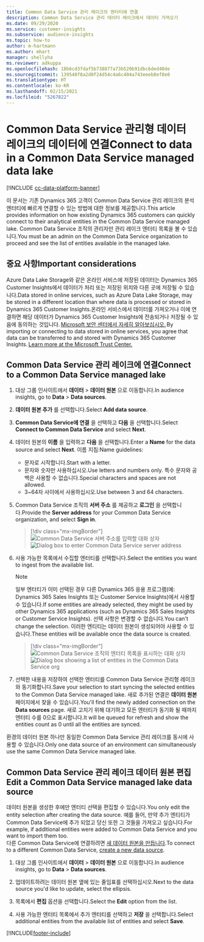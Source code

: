 ```yaml
---
title: Common Data Service 관리 레이크의 엔터티에 연결
description: Common Data Service 관리 데이터 레이크에서 데이터 가져오기
ms.date: 09/29/2020
ms.service: customer-insights
ms.subservice: audience-insights
ms.topic: how-to
author: m-hartmann
ms.author: mhart
manager: shellyha
ms.reviewer: adkuppa
ms.openlocfilehash: 18b6cd3fdaf5b738877a73b520b91dbc6ded40de
ms.sourcegitcommit: 139548f8a2d0f24d54c4a6c404a743eeeb8ef8e0
ms.translationtype: HT
ms.contentlocale: ko-KR
ms.lasthandoff: 02/15/2021
ms.locfileid: "5267822"
---
```

# <a name="connect-to-data-in-a-common-data-service-managed-data-lake"></a><span data-ttu-id="dddbf-103">Common Data Service 관리형 데이터 레이크의 데이터에 연결</span><span class="sxs-lookup"><span data-stu-id="dddbf-103">Connect to data in a Common Data Service managed data lake</span></span>

[!INCLUDE [cc-data-platform-banner](../includes/cc-data-platform-banner.md)]

<span data-ttu-id="dddbf-104">이 문서는 기존 Dynamics 365 고객이 Common Data Service 관리 레이크의 분석 엔터티에 빠르게 연결할 수 있는 방법에 대한 정보를 제공합니다.</span><span class="sxs-lookup"><span data-stu-id="dddbf-104">This article provides information on how existing Dynamics 365 customers can quickly connect to their analytical entities in the Common Data Service managed lake.</span></span> <span data-ttu-id="dddbf-105">Common Data Service 조직의 관리자만 관리 레이크 엔터티 목록을 볼 수 있습니다.</span><span class="sxs-lookup"><span data-stu-id="dddbf-105">You must be an admin on the Common Data Service organization to proceed and see the list of entities available in the managed lake.</span></span>

## <a name="important-considerations"></a><span data-ttu-id="dddbf-106">중요 사항</span><span class="sxs-lookup"><span data-stu-id="dddbf-106">Important considerations</span></span>

<span data-ttu-id="dddbf-107">Azure Data Lake Storage와 같은 온라인 서비스에 저장된 데이터는 Dynamics 365 Customer Insights에서 데이터가 처리 또는 저장된 위치와 다른 곳에 저장될 수 있습니다.</span><span class="sxs-lookup"><span data-stu-id="dddbf-107">Data stored in online services, such as Azure Data Lake Storage, may be stored in a different location than where data is processed or stored in Dynamics 365 Customer Insights.</span></span><span data-ttu-id="dddbf-108">온라인 서비스에서 데이터를 가져오거나 이에 연결하면 해당 데이터가 Dynamics 365 Customer Insights에 전송되거나 저장될 수 있음에 동의하는 것입니다. [Microsoft 보안 센터에서 자세히 알아보십시오.](https://www.microsoft.com/trust-center)</span><span class="sxs-lookup"><span data-stu-id="dddbf-108"> By importing or connecting to data stored in online services, you agree that data can be transferred to and stored with Dynamics 365 Customer Insights. [Learn more at the Microsoft Trust Center.](https://www.microsoft.com/trust-center)</span></span>

## <a name="connect-to-a-common-data-service-managed-lake"></a><span data-ttu-id="dddbf-109">Common Data Service 관리 레이크에 연결</span><span class="sxs-lookup"><span data-stu-id="dddbf-109">Connect to a Common Data Service managed lake</span></span>

1. <span data-ttu-id="dddbf-110">대상 그룹 인사이트에서 **데이터** > **데이터 원본** 으로 이동합니다.</span><span class="sxs-lookup"><span data-stu-id="dddbf-110">In audience insights, go to **Data** > **Data sources**.</span></span>

2. <span data-ttu-id="dddbf-111">**데이터 원본 추가** 를 선택합니다.</span><span class="sxs-lookup"><span data-stu-id="dddbf-111">Select **Add data source**.</span></span>

3. <span data-ttu-id="dddbf-112">**Common Data Service에 연결** 을 선택하고 **다음** 을 선택합니다.</span><span class="sxs-lookup"><span data-stu-id="dddbf-112">Select **Connect to Common Data Service** and select **Next**.</span></span>

4. <span data-ttu-id="dddbf-113">데이터 원본의 **이름** 을 입력하고 **다음** 을 선택합니다.</span><span class="sxs-lookup"><span data-stu-id="dddbf-113">Enter a **Name** for the data source and select **Next**.</span></span> <span data-ttu-id="dddbf-114">이름 지침:</span><span class="sxs-lookup"><span data-stu-id="dddbf-114">Name guidelines:</span></span> 
   - <span data-ttu-id="dddbf-115">문자로 시작합니다.</span><span class="sxs-lookup"><span data-stu-id="dddbf-115">Start with a letter.</span></span>
   - <span data-ttu-id="dddbf-116">문자와 숫자만 사용하십시오.</span><span class="sxs-lookup"><span data-stu-id="dddbf-116">Use letters and numbers only.</span></span> <span data-ttu-id="dddbf-117">특수 문자와 공백은 사용할 수 없습니다.</span><span class="sxs-lookup"><span data-stu-id="dddbf-117">Special characters and spaces are not allowed.</span></span>
   - <span data-ttu-id="dddbf-118">3~64자 사이에서 사용하십시오.</span><span class="sxs-lookup"><span data-stu-id="dddbf-118">Use between 3 and 64 characters.</span></span>

5. <span data-ttu-id="dddbf-119">Common Data Service 조직의 **서버 주소** 를 제공하고 **로그인** 을 선택합니다.</span><span class="sxs-lookup"><span data-stu-id="dddbf-119">Provide the **Server address** for your Common Data Service organization, and select **Sign in**.</span></span>

   > [!div class="mx-imgBorder"]
   > <span data-ttu-id="dddbf-120">![Common Data Service 서버 주소를 입력할 대화 상자](media/enter-CDS-org-details.png)</span><span class="sxs-lookup"><span data-stu-id="dddbf-120">![Dialog box to enter Common Data Service server address](media/enter-CDS-org-details.png)</span></span>

6. <span data-ttu-id="dddbf-121">사용 가능한 목록에서 수집할 엔터티를 선택합니다.</span><span class="sxs-lookup"><span data-stu-id="dddbf-121">Select the entities you want to ingest from the available list.</span></span>    

   > [!NOTE]
   > <span data-ttu-id="dddbf-122">일부 엔터티가 이미 선택된 경우 다른 Dynamics 365 응용 프로그램(예: Dynamics 365 Sales Insights 또는 Customer Service Insights)에서 사용할 수 있습니다.</span><span class="sxs-lookup"><span data-stu-id="dddbf-122">If some entities are already selected, they might be used by other Dynamics 365 applications (such as Dynamics 365 Sales Insights or Customer Service Insights).</span></span> <span data-ttu-id="dddbf-123">선택 사항은 변경할 수 없습니다.</span><span class="sxs-lookup"><span data-stu-id="dddbf-123">You can't change the selection.</span></span> <span data-ttu-id="dddbf-124">이러한 엔티티는 데이터 원본이 생성되어야 사용할 수 있습니다.</span><span class="sxs-lookup"><span data-stu-id="dddbf-124">These entities will be available once the data source is created.</span></span>

   > [!div class="mx-imgBorder"]
   > <span data-ttu-id="dddbf-125">![Common Data Service 조직의 엔터티 목록을 표시하는 대화 상자](media/select-analytical-entities.png)</span><span class="sxs-lookup"><span data-stu-id="dddbf-125">![Dialog box showing a list of entities in the Common Data Service org](media/select-analytical-entities.png)</span></span>

7. <span data-ttu-id="dddbf-126">선택한 내용을 저장하여 선택한 엔터티를 Common Data Service 관리형 레이크와 동기화합니다.</span><span class="sxs-lookup"><span data-stu-id="dddbf-126">Save your selection to start syncing the selected entities to the Common Data Service managed lake.</span></span> <span data-ttu-id="dddbf-127">새로 추가된 연결은 **데이터 원본** 페이지에서 찾을 수 있습니다.</span><span class="sxs-lookup"><span data-stu-id="dddbf-127">You'll find the newly added connection on the **Data sources** page.</span></span> <span data-ttu-id="dddbf-128">새로 고치기 위해 대기하고 모든 엔터티가 동기화 될 때까지 엔터티 수를 0으로 표시합니다.</span><span class="sxs-lookup"><span data-stu-id="dddbf-128">It will be queued for refresh and show the entities count as 0 until all the entities are synced.</span></span>

<span data-ttu-id="dddbf-129">환경의 데이터 원본 하나만 동일한 Common Data Service 관리 레이크를 동시에 사용할 수 있습니다.</span><span class="sxs-lookup"><span data-stu-id="dddbf-129">Only one data source of an environment can simultaneously use the same Common Data Service managed lake.</span></span>

## <a name="edit-a-common-data-service-managed-lake-data-source"></a><span data-ttu-id="dddbf-130">Common Data Service 관리 레이크 데이터 원본 편집</span><span class="sxs-lookup"><span data-stu-id="dddbf-130">Edit a Common Data Service managed lake data source</span></span>

<span data-ttu-id="dddbf-131">데이터 원본을 생성한 후에만 엔터티 선택을 편집할 수 있습니다.</span><span class="sxs-lookup"><span data-stu-id="dddbf-131">You only edit the entity selection after creating the data source.</span></span> <span data-ttu-id="dddbf-132">예를 들어, 만약 추가 엔티티가 Common Data Service에 추가 되었고 당신 또한 그 것들을 가져오고 싶습니다.</span><span class="sxs-lookup"><span data-stu-id="dddbf-132">For example, if additional entities were added to Common Data Service and you want to import them too.</span></span>    
<span data-ttu-id="dddbf-133">다른 Common Data Service에 연결하려면 [새 데이터 원본을 만듭니다](#connect-to-a-common-data-service-managed-lake).</span><span class="sxs-lookup"><span data-stu-id="dddbf-133">To connect to a different Common Data Service, [create a new data source](#connect-to-a-common-data-service-managed-lake).</span></span>

1. <span data-ttu-id="dddbf-134">대상 그룹 인사이트에서 **데이터** > **데이터 원본** 으로 이동합니다.</span><span class="sxs-lookup"><span data-stu-id="dddbf-134">In audience insights, go to **Data** > **Data sources**.</span></span>

2. <span data-ttu-id="dddbf-135">업데이트하려는 데이터 원본 옆에 있는 줄임표를 선택하십시오.</span><span class="sxs-lookup"><span data-stu-id="dddbf-135">Next to the data source you'd like to update, select the ellipsis.</span></span>

3. <span data-ttu-id="dddbf-136">목록에서 **편집** 옵션을 선택합니다.</span><span class="sxs-lookup"><span data-stu-id="dddbf-136">Select the **Edit** option from the list.</span></span>

4. <span data-ttu-id="dddbf-137">사용 가능한 엔터티 목록에서 추가 엔터티를 선택하고 **저장** 을 선택합니다.</span><span class="sxs-lookup"><span data-stu-id="dddbf-137">Select additional entities from the available list of entities and select **Save**.</span></span>


[!INCLUDE[footer-include](../includes/footer-banner.md)]